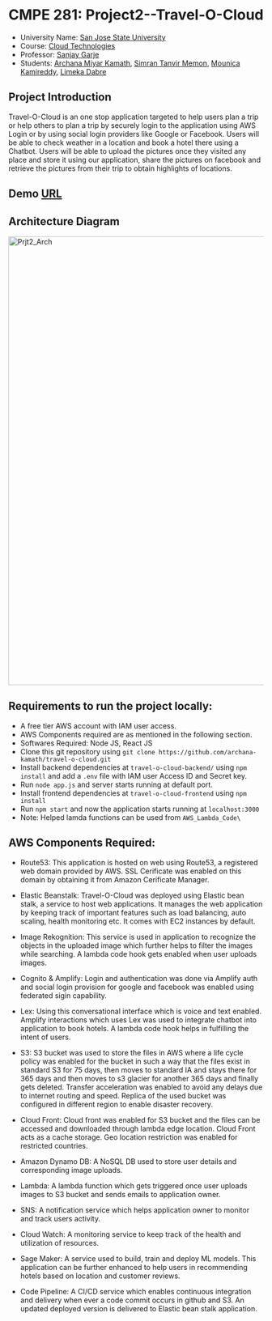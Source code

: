 # CMPE 281: Project2--Travel-O-Cloud

* University Name: [San Jose State University](http://www.sjsu.edu/)
* Course: [Cloud Technologies](https://catalog.sjsu.edu/preview_course_nopop.php?catoid=12&coid=58375)
* Professor: [Sanjay Garje](https://www.linkedin.com/in/sanjaygarje/)
* Students: [Archana Miyar Kamath](https://www.linkedin.com/in/archana-kamath-018/), [Simran Tanvir Memon](https://www.linkedin.com/in/simran-m-a872a91a1/), [Mounica Kamireddy](https://www.linkedin.com/in/mounica-kamireddy/), [Limeka Dabre](https://www.linkedin.com/in/limekadabre/)

## Project Introduction

Travel-O-Cloud is an one stop application targeted to help users plan a trip or help others to plan a trip by securely login to the application using AWS Login or by using social login providers like Google or Facebook. Users will be able to check weather in a location and book a hotel there using a Chatbot. Users will be able to upload the pictures once they visited any place and store it using our application, share the pictures on facebook and retrieve the pictures from their trip to obtain highlights of locations.

## Demo [URL](https://travelocloud.com/)

## Architecture Diagram

<img width="887" alt="Prjt2_Arch" src="https://user-images.githubusercontent.com/27188674/143139304-d725b428-bf7d-4d88-93dd-cf6b916049a3.png">

## Requirements to run the project locally:

* A free tier AWS account with IAM user access.
* AWS Components required are as mentioned in the following section.
* Softwares Required: Node JS, React JS
* Clone this git repository using ```git clone https://github.com/archana-kamath/travel-o-cloud.git```
* Install backend dependencies at ```travel-o-cloud-backend/``` using ```npm install``` and add a ```.env``` file with IAM user Access ID and Secret key.
* Run ```node app.js``` and server starts running at default port.
* Install frontend dependencies at ```travel-o-cloud-frontend``` using ```npm install```
* Run ```npm start``` and now the application starts running at ```localhost:3000```
* Note: Helped lamda functions can be used from ```AWS_Lambda_Code\```

## AWS Components Required:

* Route53: This application is hosted on web using Route53, a registered web domain provided by AWS. SSL Cerificate was enabled on this domain by obtaining it from Amazon Cerificate Manager.

* Elastic Beanstalk: Travel-O-Cloud was deployed using Elastic bean stalk, a service to host web applications. It manages the web application by keeping track of important features such as load balancing, auto scaling, health monitoring etc. It comes with EC2 instances by default.

* Image Rekognition: This service is used in application to recognize the objects in the uploaded image which further helps to filter the images while searching. A lambda code hook gets enabled when user uploads images.

* Cognito & Amplify: Login and authentication was done via Amplify auth and social login provision for google and facebook was enabled using federated sigin capability.

* Lex: Using this conversational interface which is voice and text enabled. Amplify interactions which uses Lex was used to integrate chatbot into application to book hotels. A lambda code hook helps in fulfilling the intent of users. 

* S3: S3 bucket was used to store the files in AWS where a life cycle policy was enabled for the bucket in such a way that the files exist in standard S3 for 75 days, then moves to standard IA and stays there for 365 days and then moves to s3 glacier for another 365 days and finally gets deleted. Transfer acceleration was enabled to avoid any delays due to internet routing and speed. Replica of the used bucket was configured in different region to enable disaster recovery.

* Cloud Front: Cloud front was enabled for S3 bucket and the files can be accessed and downloaded through lambda edge location. Cloud Front acts as a cache storage. Geo location restriction was enabled for restricted countries.

* Amazon Dynamo DB: A NoSQL DB used to store user details and corresponding image uploads.

* Lambda: A lambda function which gets triggered once user uploads images to S3 bucket and sends emails to application owner. 

* SNS: A notification service which helps application owner to monitor and track users activity.

* Cloud Watch: A monitoring service to keep track of the health and utilization of resources.

* Sage Maker: A service used to build, train and deploy ML models. This application can be further enhanced to help users in recommending hotels based on location and customer reviews.

* Code Pipeline: A CI/CD service which enables continuous integration and delivery when ever a code commit occurs in github and S3. An updated deployed version is delivered to Elastic bean stalk application.



